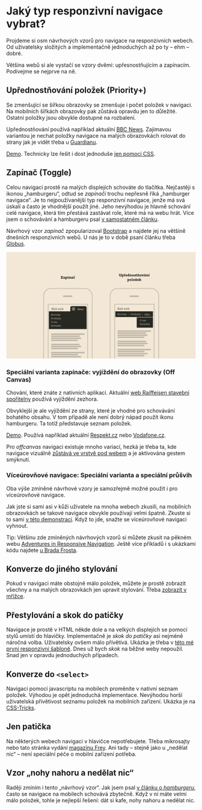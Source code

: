 # Jaký typ responzivní navigace vybrat?

Projdeme si osm návrhových vzorů pro navigace na responzivních webech. Od uživatelsky složitých a implementačně jednoduchých až po ty – ehm – dobré. 

Většina webů si ale vystačí se vzory dvěmi: upřesnostňujícím a zapínacím. Podívejme se nejprve na ně.

## Upřednostňování položek (Priority+)

Se zmenšující se šířkou obrazovky se zmenšuje i počet položek v navigaci. Na mobilních šířkách obrazovky pak zůstává opravdu jen to důležité. Ostatní položky jsou obvykle dostupné na rozbalení.  

Upřednostňování používá například aktuální [BBC News](http://www.bbc.com/news). Zajímavou variantou je nechat položky navigace na malých obrazovkách rolovat do strany jak je vidět třeba u [Guardianu](http://www.theguardian.com/international).

[Demo](https://justmarkup.com/lab/juma/nav/example2/). Technicky lze řešit i dost jednoduše [jen pomocí CSS](http://codepen.io/olach/details/adeMzP). 

## Zapínač (Toggle)

Celou navigaci prostě na malých displejích schováte do tlačítka. Nejčastěji s ikonou „hamburgeru“, odtud se *zapínači* trochu nepřesně říká „hamburger navigace“. Je to nejpoužívanější typ responzivní navigace, jenže má svá úskalí a často je vhodnější použít jiné. Jeho nevýhodou je hlavně schování celé navigace, která tím přestává zastávat role, které má na webu hrát. Více jsem o schovávání a hamburgeru psal [v samostatném článku](mobilni-navigace-hamburger.md). 

Návrhový vzor *zapínač* zpopularizoval [Bootstrap](http://getbootstrap.com/) a najdete jej na většině dnešních responzivních webů. U nás je to v době psaní článku třeba [Globus](https://www.globus.cz/).

![Návrhové vzory pro responzivní navigace](dist/images/original/responzivni-navigace.jpg)

### Speciální varianta zapínače: vyjíždění do obrazovky (Off Canvas)

Chování, které znáte z nativních aplikací. Aktuální [web Raiffeisen stavební spořitelny](https://www.rsts.cz/) používá vyjíždění zezhora.

Obvyklejší je ale vyjíždění ze strany, které je vhodné pro schovávání bohatého obsahu. V tom případě ale není dobrý nápad použít ikonu hamburgeru. Ta totiž představuje seznam položek. 

[Demo](http://jasonweaver.name/lab/offcanvas/). Používá například aktuální [Respekt.cz](http://www.respekt.cz) nebo [Vodafone.cz](http://www.vodafone.cz/).

Pro *offcanvas* navigaci existuje mnoho variací, hezká je třeba ta, kde navigace vizuálně [zůstává ve vrstvě pod webem](http://responsivenavigation.net/examples/off-canvas-slide/always-off-canvas.html) a je aktivována gestem smýknutí.

### Víceúrovňové navigace: Speciální varianta a speciální průšvih

Oba výše zmíněné návrhové vzory je samozřejmě možné použít i pro víceúrovňové navigace. 

Jak jste si sami asi v kůži uživatele na mnoha webech zkusili, na mobilních obrazovkách se takové navigace obvykle používají velmi špatně. Zkuste si to sami [v této demonstraci](http://responsivenavigation.net/examples/multi-toggle/index.html). Když to jde, snažte se víceúrovňové navigaci vyhnout. 

Tip: Většinu zde zmíněných návrhových vzorů si můžete zkusit na pěkném webu [Adventures in Responsive Navigation](http://responsivenavigation.net/). Ještě více příkladů i s ukázkami kódu najdete [u Brada Frosta](https://bradfrost.github.io/this-is-responsive/patterns.html#navigation).

## Konverze do jiného stylování

Pokud v navigaci máte obstojně málo položek, můžete je prostě zobrazit všechny a na malých obrazovkách jen upravit stylování. Třeba [zobrazit v mřížce](http://responsivenavigation.net/examples/clean-grid/index.html). 

## Přestylování a skok do patičky

Navigace je prostě v HTML někde dole a na velkých displejích se pomocí stylů umístí do hlavičky. Implementačně je *skok do patičky* asi nejméně náročná volba. Uživatelsky ovšem málo přívětivá.  Ukázka je třeba v [této mé první responzivní šabloně](http://www.vzhurudolu.cz/projects/snowkidz-mobile-demo/custom-mobile/). Dnes už bych *skok* na běžné weby nepoužil. Snad jen v opravdu jednoduchých případech.

## Konverze do `<select>`

Navigaci pomocí javascriptu na mobilech proměníte v nativní seznam položek. Výhodou je opět jednoduchá implementace. Nevýhodou horší uživatelská přívětivost seznamu položek na mobilních zařízení. Ukázka je na [CSS-Tricks](https://css-tricks.com/convert-menu-to-dropdown/).

## Jen patička

Na některých webech navigaci v hlavičce nepotřebujete. Třeba mikrosajty nebo tato stránka vydání [magazínu Frey](http://fray.com/issue3/). Ani tady – stejně jako u „nedělat nic“ – není speciální péče o mobilní zařízení potřeba.

## Vzor „nohy nahoru a nedělat nic“

Raději zmíním i tento „návrhový vzor“. Jak jsem psal [v článku o *hamburgeru*](mobilni-navigace-hamburger.md), často se navigace na mobilech schovává zbytečně. Když v ní máte velmi málo položek, tohle je nejlepší řešení: dát si kafe, nohy nahoru a nedělat nic. 



